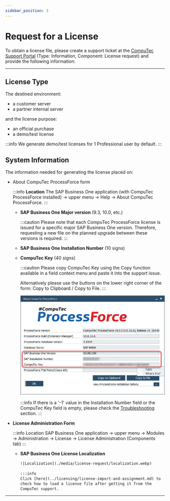 ```yaml
---
sidebar_position: 3
---
```


# Request for a License

To obtain a license file, please create a support ticket at the [CompuTec Support Portal](https://support.computec.pl) (Type: Information, Component: License request) and provide the following information:

---

## License Type

The destined environment:

- a customer server
- a partner internal server

and the license purpose:

- an official purchase
- a demo/test license

:::info
    We generate demo/test licenses for 1 Professional user by default.
:::

## System Information

The information needed for generating the license placed on:

- About CompuTec ProcessForce form

    :::info **Location**
        The SAP Business One application (with CompuTec ProcessForce installed) → upper menu → Help → About CompuTec ProcessForce.
    :::

  - **SAP Business One Major version** (9.3, 10.0, etc.)

    :::caution
    Please note that each CompuTec ProcessForce license is issued for a specific major SAP Business One version. Therefore, requesting a new file on the planned upgrade between these versions is required.
    :::

  - **SAP Business One Installation Number** (10 signs)

  - **CompuTec Key** (40 signs)

    :::caution
    Please copy CompuTec Key using the Copy function available in a field context menu and paste it into the support issue.

    Alternatively please use the buttons on the lower right corner of the form: Copy to Clipboard / Copy to File.
    :::

    ![About ProcessForce](./media/license-request/about-processforce.webp)

    :::info
    If there is a '-1' value in the Installation Number field or the CompuTec Key field is empty, please check the [Troubleshooting](../../troubleshooting/licensing-issues.md) section.
    :::

- **License Administration Form**

    :::info Location
        SAP Business One application → upper menu → Modules → Administration → License → License Administration (Components tab)
    :::

  - **SAP Business One License Localization**

        ![Localization](./media/license-request/localization.webp)

        :::info
        Click [here](../licensing/license-import-and-assignment.md) to check how to load a license file after getting it from the CompuTec support.

---
  